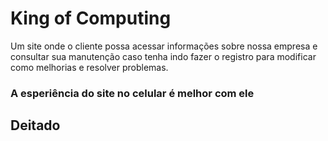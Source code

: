 <h1>King of Computing</h1>

Um site onde o cliente possa acessar informações sobre nossa empresa e consultar sua manutenção caso tenha indo fazer o registro
para modificar como melhorias e resolver problemas.
<h3>A esperiência do site no celular é melhor com ele<h2>Deitado</h2></h3>
